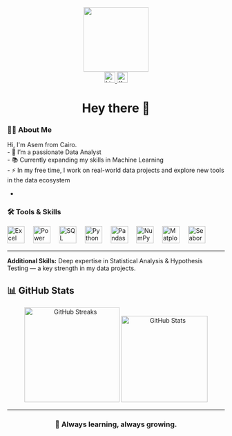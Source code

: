<div align="center">
  <img height="150" src="https://media.giphy.com/media/M9gbBd9nbDrOTu1Mqx/giphy.gif" />
</div>



<div align="center">
  <a href="https://www.linkedin.com/in/assem-abdel-kareem-935142294/" target="_blank">
    <img src="https://img.shields.io/static/v1?message=LinkedIn&logo=linkedin&label=&color=0077B5&logoColor=white&style=for-the-badge" height="25" alt="LinkedIn logo" />
  </a>
  <a href="https://www.kaggle.com/assembdelkareem" target="_blank">
    <img src="https://img.shields.io/static/v1?message=Kaggle&logo=kaggle&label=&color=20BEFF&logoColor=white&style=for-the-badge" height="25" alt="Kaggle logo" />
  </a>
</div>





<h1 align="center">Hey there 👋</h1>



<h3 align="left">👨‍💻 About Me</h3>

<p align="left">
  Hi, I'm Asem from Cairo. <br>
  - 🔭 I’m a passionate Data Analyst <br>
  - 📚 Currently expanding my skills in Machine Learning <br>
  - ⚡ In my free time, I work on real-world data projects and explore new tools in the data ecosystem
</p>


-

<h3 align="left">🛠 Tools & Skills</h3>

<div align="left">
  <img src="https://cdn.jsdelivr.net/gh/simple-icons/simple-icons/icons/microsoft-excel.svg" height="40" alt="Excel" title="Excel" />
  <img width="12" />
  <img src="https://cdn.jsdelivr.net/gh/simple-icons/simple-icons/icons/powerbi.svg" height="40" alt="Power BI" title="Power BI" />
  <img width="12" />
  <img src="https://cdn.jsdelivr.net/gh/simple-icons/simple-icons/icons/microsoftsqlserver.svg" height="40" alt="SQL Server" title="SQL Server" />
  <img width="12" />
  <img src="https://cdn.jsdelivr.net/gh/simple-icons/simple-icons/icons/python.svg" height="40" alt="Python" title="Python" />
  <img width="12" />
  <img src="https://cdn.jsdelivr.net/gh/simple-icons/simple-icons/icons/pandas.svg" height="40" alt="Pandas" title="Pandas" />
  <img width="12" />
  <img src="https://cdn.jsdelivr.net/gh/simple-icons/simple-icons/icons/numpy.svg" height="40" alt="NumPy" title="NumPy" />
  <img width="12" />
  <img src="https://cdn.jsdelivr.net/gh/simple-icons/simple-icons/icons/matplotlib.svg" height="40" alt="Matplotlib" title="Matplotlib" />
  <img width="12" />
  <img src="https://cdn.jsdelivr.net/gh/simple-icons/simple-icons/icons/seaborn.svg" height="40" alt="Seaborn" title="Seaborn" />
</div>


---

<p><strong>Additional Skills:</strong> Deep expertise in Statistical Analysis & Hypothesis Testing — a key strength in my data projects.</p>

<h2>📊 GitHub Stats</h2>

<div align="center">

  <!-- 🔥 GitHub Streaks -->
  <img src="https://streak-stats.demolab.com?user=asem&locale=en&mode=daily&theme=dark&hide_border=false&border_radius=5" height="220" alt="GitHub Streaks" />



  <!-- 📈 GitHub Stats -->
  <img src="https://github-readme-stats.vercel.app/api?username=asem&show_icons=true&theme=dark&hide_border=false&rank_icon=github" height="200" alt="GitHub Stats" />

</div>

---


<h3 align="center">🚀 Always learning, always growing.</h3>
